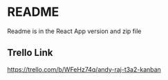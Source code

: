 # README

Readme is in the React App version and zip file

## Trello Link
https://trello.com/b/WFeHz74q/andy-raj-t3a2-kanban
